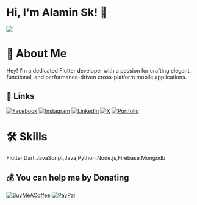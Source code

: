 # Hi, I'm Alamin Sk! 👋
![](https://github-readme-stats.vercel.app/api?username=alaminsk99&theme=merko&hide_border=false&include_all_commits=true&count_private=true)<br/>


# 🚀 About Me
Hey! I’m a dedicated Flutter developer with a passion for crafting elegant, functional, and performance-driven cross-platform mobile applications.


## 🔗 Links
[![Facebook](https://img.shields.io/badge/Facebook-%231877F2.svg?style=for-the-badge&logo=Facebook&logoColor=white)](https://www.facebook.com/profile.php?id=61559885787172)
[![Instagram](https://img.shields.io/badge/Instagram-%23E4405F.svg?style=for-the-badge&logo=Instagram&logoColor=white)](https://instagram.com/alaminsk_99)
[![LinkedIn](https://img.shields.io/badge/LinkedIn-%230A66C2.svg?style=for-the-badge&logo=linkedin&logoColor=white)](https://linkedin.com/in/alaminssk)
[![X](https://img.shields.io/badge/X-black.svg?style=for-the-badge&logo=X&logoColor=white)](https://x.com/alaminsk_99)
[![Portfolio](https://img.shields.io/badge/Portfolio-%23000000.svg?style=for-the-badge&logo=firefox&logoColor=#FF7139)](https://alaminssk.web.app)


# 🛠 Skills

   Flutter,Dart,JavaScript,Java,Python,Node.js,Firebase,Mongodb

  ## 💰 You can help me by Donating
  [![BuyMeACoffee](https://img.shields.io/badge/Buy%20Me%20a%20Coffee-ffdd00?style=for-the-badge&logo=buy-me-a-coffee&logoColor=black)](https://buymeacoffee.com/alaminsk99) [![PayPal](https://img.shields.io/badge/PayPal-00457C?style=for-the-badge&logo=paypal&logoColor=white)](https://paypal.me/alamin3132) 

